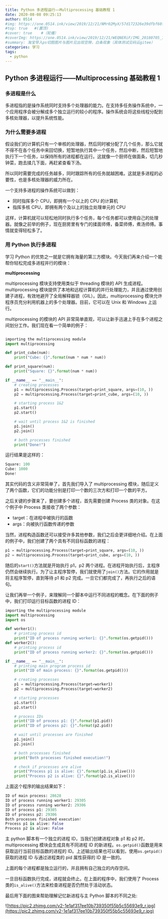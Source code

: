 ```yaml
---
title: Python 多进程运行——Multiprocessing 基础教程 1
date: 2020-08-08 09:25:13
author: 0514
#img: https://one.0514.ink/view/2019/12/21/NMr02MyX/57d172326e39dfbf60fcdb795a08e758.jpg
#top: true   #(置顶)
#cover: true    #（轮播）
#coverImg: https://one.0514.ink/view/2019/12/21/WEQNERiF/IMG_20180705_173106.jpg
#summary: 淘宝导入ps切图图片与图片见出现空隙，白条现象（具体测试见码云gitee）
categories: 学习
tags:
  - python
---
```

## Python 多进程运行——Multiprocessing 基础教程 1


### 多进程是什么

多进程指的是操作系统同时支持多个处理器的能力。在支持多任务操作系统中，一个应用程序会被分解成多个独立运行的较小的程序。操作系统会将这些线程分配到多核处理器，以提升系统性能。

### 为什么需要多进程

假设我们的计算机只有一个单核的处理器，然后同时被分配了几个任务，那么它就不得不在各个任务中来回切换，短暂地执行其中一个任务，然后中断，然后短暂地执行下一个任务，以保持所有的进程都在运行。这就像一个厨师在做面条，切几秒钟菜，跑去揉几下面，再赶紧查看下汤。

所以同时需要完成的任务越多，同时跟踪所有的任务就越困难。这就是多进程的必要性，也是多核处理器的威力所在。

一个支持多进程的操作系统可以做到：

- 同时指挥多个 CPU，即拥有一个以上的 CPU 的计算机
- 指挥多核 CPU，即拥有两个及以上的独立处理单元的 CPU

这样，计算机就可以轻松地同时执行多个任务，每个任务都可以使用自己的处理器。就像之前举的例子，现在厨房里有专门的揉面师傅，备菜师傅，煮汤师傅。事情就变得轻松多了。

### 用 Python 执行多进程

学习 Python 的优势之一就是它拥有海量的第三方模块。今天我们再来介绍一个能帮你轻松完成多进程并行的模块：

**multiprocessing**

multiprocessing 模块支持使用类似于 threading 模块的 API 生成进程。multiprocessing 模块提供了本地和远程计算机的并行处理能力，并且通过使用创建子进程，有效地避开了全局解释器锁（GIL）。因此，multiprocessing 模块允许程序员充分利用机器上的多个处理器。目前，它可以在 Unix 和 Windows 上运行。

multiprocessing 的模块的 API 非常简单直观，可以让新手迅速上手在多个进程之间划分工作。我们现在看一个简单的例子：

```python

importing the multiprocessing module 
import multiprocessing 

def print_cube(num): 
    print("Cube: {}".format(num * num * num)) 

def print_square(num): 
    print("Square: {}".format(num * num)) 

if __name__ == "__main__": 
    # creating processes 
    p1 = multiprocessing.Process(target=print_square, args=(10, )) 
    p2 = multiprocessing.Process(target=print_cube, args=(10, )) 

    # starting process 1&2
    p1.start() 
    p2.start() 

    # wait until process 1&2 is finished 
    p1.join() 
    p2.join() 

    # both processes finished 
    print("Done!")

```

运行结果是这样的：

```python
Square: 100
Cube: 1000
Done!

```

其实代码的含义非常简单了，首先我们导入了 multiprocessing 模块，随后定义了两个函数，它们的功能分别是打印一个数的三次方和打印一个数的平方。

之后关键的步骤来了，要创建多个进程，首先需要创建 Process 类的对象。在这个例子中 Process 类接收了两个参数：

- target：在进程中被执行的函数
- args：向被执行函数传递的参数

当然，进程构造函数还可以接受许多其他参数，我们之后会更详细地介绍。在上面的例子中，我们创建了两个具有不同目标函数的进程：

```python
p1 = multiprocessing.Process(target=print_square, args=(10, ))
p2 = multiprocessing.Process(target=print_cube, args=(10, ))

```

随后的`start()`方法就是开始执行 p1，p2 两个进程。在进程开始执行后，主程序仍然会继续执行。为了让主程序暂停，我们就使用了`join()`方法。它的作用就是将主程序暂停，直到等待 p1 和 p2 完成。一旦它们都完成了，再执行之后的语句。

让我们再举一个例子，来理解同一个脚本中运行不同进程的概念。在下面的例子中，我们打印运行目标函数的进程 ID：

```python
importing the multiprocessing module 
import multiprocessing 
import os 

def worker1(): 
    # printing process id 
    print("ID of process running worker1: {}".format(os.getpid())) 
def worker2(): 
    # printing process id 
    print("ID of process running worker2: {}".format(os.getpid())) 

if __name__ == "__main__": 
    # printing main program process id 
    print("ID of main process: {}".format(os.getpid())) 

    # creating processes 
    p1 = multiprocessing.Process(target=worker1) 
    p2 = multiprocessing.Process(target=worker2) 

    # starting processes 
    p1.start() 
    p2.start() 

    # process IDs 
    print("ID of process p1: {}".format(p1.pid)) 
    print("ID of process p2: {}".format(p2.pid)) 

    # wait until processes are finished 
    p1.join() 
    p2.join() 

    # both processes finished 
    print("Both processes finished execution!") 

    # check if processes are alive 
    print("Process p1 is alive: {}".format(p1.is_alive())) 
    print("Process p2 is alive: {}".format(p2.is_alive()))

```

上面这个程序的输出结果如下：

```python
ID of main process: 28628
ID of process running worker1: 29305
ID of process running worker2: 29306
ID of process p1: 29305
ID of process p2: 29306
Both processes finished execution!
Process p1 is alive: False
Process p2 is alive: False

```

主 python 脚本有一个独立的进程 ID，当我们创建进程对象 p1 和 p2 时，multiprocessing 模块会生成具有不同进程 ID 的新进程。`os.getpid()`函数是用来获取运行当前目标函数的进程的 ID。上述输出结果也可以看到，使用`os.getpid()`获取的进程 ID 与通过进程类的 pid 属性获得的 ID 是一致的。

上面的每个进程都是独立运行的，并且拥有自己独立的内存空间。

一旦目标函数执行完成，进程就会终止。在上面的程序中，我们使用了 Process 类的`is_alive()`方法来检查进程是否仍然处于活动状态。

最后用下面的图来帮助理解记忆新进程与主 Python 脚本的不同之处:

![https://pic2.zhimg.com/v2-1e1af317ee10b739350f55b5c55693e9_r.jpg](https://pic2.zhimg.com/v2-1e1af317ee10b739350f55b5c55693e9_r.jpg)